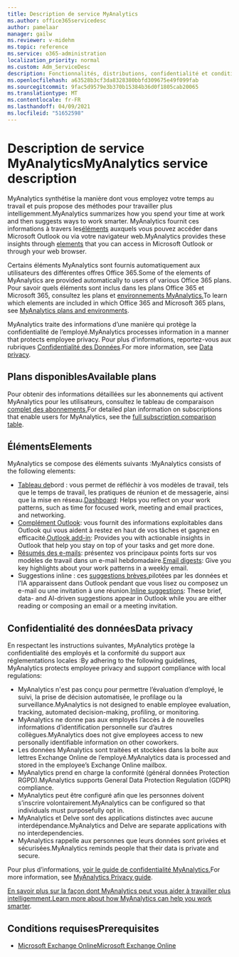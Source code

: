 ```yaml
---
title: Description de service MyAnalytics
ms.author: office365servicedesc
author: pamelaar
manager: gailw
ms.reviewer: v-midehm
ms.topic: reference
ms.service: o365-administration
localization_priority: normal
ms.custom: Adm_ServiceDesc
description: Fonctionnalités, distributions, confidentialité et conditions préalables de MyAnalytics
ms.openlocfilehash: a63528b3cf3da8328380bbfd309675e49f099fab
ms.sourcegitcommit: 9fac5d9579e3b370b15384b36d0f1805cab20065
ms.translationtype: MT
ms.contentlocale: fr-FR
ms.lasthandoff: 04/09/2021
ms.locfileid: "51652598"
---
```

# <a name="myanalytics-service-description"></a><span data-ttu-id="fd11a-103">Description de service MyAnalytics</span><span class="sxs-lookup"><span data-stu-id="fd11a-103">MyAnalytics service description</span></span>

<span data-ttu-id="fd11a-104">MyAnalytics synthétise la manière dont vous employez votre temps au travail et puis propose des méthodes pour travailler plus intelligemment.</span><span class="sxs-lookup"><span data-stu-id="fd11a-104">MyAnalytics summarizes how you spend your time at work and then suggests ways to work smarter.</span></span> <span data-ttu-id="fd11a-105">MyAnalytics fournit ces informations à travers les[éléments](#elements) auxquels vous pouvez accéder dans Microsoft Outlook ou via votre navigateur web.</span><span class="sxs-lookup"><span data-stu-id="fd11a-105">MyAnalytics provides these insights through [elements](#elements) that you can access in Microsoft Outlook or through your web browser.</span></span>

<span data-ttu-id="fd11a-106">Certains éléments MyAnalytics sont fournis automatiquement aux utilisateurs des différentes offres Office 365.</span><span class="sxs-lookup"><span data-stu-id="fd11a-106">Some of the elements of MyAnalytics are provided automatically to users of various Office 365 plans.</span></span> <span data-ttu-id="fd11a-107">Pour savoir quels éléments sont inclus dans les plans Office 365 et Microsoft 365, consultez les plans et [environnements MyAnalytics.](/workplace-analytics/myanalytics/overview/plans-environments)</span><span class="sxs-lookup"><span data-stu-id="fd11a-107">To learn which elements are included in which Office 365 and Microsoft 365 plans, see [MyAnalytics plans and environments](/workplace-analytics/myanalytics/overview/plans-environments).</span></span>  

<span data-ttu-id="fd11a-108">MyAnalytics traite des informations d’une manière qui protège la confidentialité de l’employé.</span><span class="sxs-lookup"><span data-stu-id="fd11a-108">MyAnalytics processes information in a manner that protects employee privacy.</span></span> <span data-ttu-id="fd11a-109">Pour plus d'informations, reportez-vous aux rubriques [ Confidentialité des Données](#data-privacy).</span><span class="sxs-lookup"><span data-stu-id="fd11a-109">For more information, see [Data privacy](#data-privacy).</span></span>

## <a name="available-plans"></a><span data-ttu-id="fd11a-110">Plans disponibles</span><span class="sxs-lookup"><span data-stu-id="fd11a-110">Available plans</span></span>

<span data-ttu-id="fd11a-111">Pour obtenir des informations détaillées sur les abonnements qui activent MyAnalytics pour les utilisateurs, consultez le tableau de comparaison [complet des abonnements.](https://go.microsoft.com/fwlink/?linkid=2139145)</span><span class="sxs-lookup"><span data-stu-id="fd11a-111">For detailed plan information on subscriptions that enable users for MyAnalytics, see the [full subscription comparison table](https://go.microsoft.com/fwlink/?linkid=2139145).</span></span>

## <a name="elements"></a><span data-ttu-id="fd11a-112">Éléments</span><span class="sxs-lookup"><span data-stu-id="fd11a-112">Elements</span></span>

<span data-ttu-id="fd11a-113">MyAnalytics se compose des éléments suivants :</span><span class="sxs-lookup"><span data-stu-id="fd11a-113">MyAnalytics consists of the following elements:</span></span>

* <span data-ttu-id="fd11a-114">[Tableau de](/workplace-analytics/myanalytics/use/dashboard-2)bord : vous permet de réfléchir à vos modèles de travail, tels que le temps de travail, les pratiques de réunion et de messagerie, ainsi que la mise en réseau.</span><span class="sxs-lookup"><span data-stu-id="fd11a-114">[Dashboard](/workplace-analytics/myanalytics/use/dashboard-2): Helps you reflect on your work patterns, such as time for focused work, meeting and email practices, and networking.</span></span>
* <span data-ttu-id="fd11a-115">[Complément Outlook](/workplace-analytics/myanalytics/use/add-in): vous fournit des informations exploitables dans Outlook qui vous aident à restez en haut de vos tâches et gagnez en efficacité.</span><span class="sxs-lookup"><span data-stu-id="fd11a-115">[Outlook add-in](/workplace-analytics/myanalytics/use/add-in): Provides you with actionable insights in Outlook that help you stay on top of your tasks and get more done.</span></span>
* <span data-ttu-id="fd11a-116">[Résumés des e-mails](/workplace-analytics/myanalytics/use/email-digest-2): présentez vos principaux points forts sur vos modèles de travail dans un e-mail hebdomadaire.</span><span class="sxs-lookup"><span data-stu-id="fd11a-116">[Email digests](/workplace-analytics/myanalytics/use/email-digest-2): Give you key highlights about your work patterns in a weekly email.</span></span>
* <span data-ttu-id="fd11a-117">Suggestions inline : ces [suggestions brèves,](/workplace-analytics/myanalytics/use/mya-notifications)pilotées par les données et l’IA apparaissent dans Outlook pendant que vous lisez ou composez un e-mail ou une invitation à une réunion.</span><span class="sxs-lookup"><span data-stu-id="fd11a-117">[Inline suggestions](/workplace-analytics/myanalytics/use/mya-notifications): These brief, data- and AI-driven suggestions appear in Outlook while you are either reading or composing an email or a meeting invitation.</span></span>

## <a name="data-privacy"></a><span data-ttu-id="fd11a-118">Confidentialité des données</span><span class="sxs-lookup"><span data-stu-id="fd11a-118">Data privacy</span></span>

<span data-ttu-id="fd11a-119">En respectant les instructions suivantes, MyAnalytics protège la confidentialité des employés et la conformité du support aux réglementations locales :</span><span class="sxs-lookup"><span data-stu-id="fd11a-119">By adhering to the following guidelines, MyAnalytics protects employee privacy and support compliance with local regulations:</span></span>

* <span data-ttu-id="fd11a-120">MyAnalytics n'est pas conçu pour permettre l’évaluation d’employé, le suivi, la prise de décision automatisée, le profilage ou la surveillance.</span><span class="sxs-lookup"><span data-stu-id="fd11a-120">MyAnalytics is not designed to enable employee evaluation, tracking, automated decision-making, profiling, or monitoring.</span></span>
* <span data-ttu-id="fd11a-121">MyAnalytics ne donne pas aux employés l’accès à de nouvelles informations d’identification personnelle sur d’autres collègues.</span><span class="sxs-lookup"><span data-stu-id="fd11a-121">MyAnalytics does not give employees access to new personally identifiable information on other coworkers.</span></span>
* <span data-ttu-id="fd11a-122">Les données MyAnalytics sont traitées et stockées dans la boîte aux lettres Exchange Online de l’employé.</span><span class="sxs-lookup"><span data-stu-id="fd11a-122">MyAnalytics data is processed and stored in the employee’s Exchange Online mailbox.</span></span>
* <span data-ttu-id="fd11a-123">MyAnalytics prend en charge la conformité (général données Protection RGPD).</span><span class="sxs-lookup"><span data-stu-id="fd11a-123">MyAnalytics supports General Data Protection Regulation (GDPR) compliance.</span></span>
* <span data-ttu-id="fd11a-124">MyAnalytics peut être configuré afin que les personnes doivent s’inscrire volontairement.</span><span class="sxs-lookup"><span data-stu-id="fd11a-124">MyAnalytics can be configured so that individuals must purposefully opt in.</span></span>
* <span data-ttu-id="fd11a-125">MyAnalytics et Delve sont des applications distinctes avec aucune interdépendance.</span><span class="sxs-lookup"><span data-stu-id="fd11a-125">MyAnalytics and Delve are separate applications with no interdependencies.</span></span>
* <span data-ttu-id="fd11a-126">MyAnalytics rappelle aux personnes que leurs données sont privées et sécurisées.</span><span class="sxs-lookup"><span data-stu-id="fd11a-126">MyAnalytics reminds people that their data is private and secure.</span></span>

<span data-ttu-id="fd11a-127">Pour plus d’informations, [voir le guide de confidentialité MyAnalytics.](/workplace-analytics/myanalytics/overview/privacy-guide)</span><span class="sxs-lookup"><span data-stu-id="fd11a-127">For more information, see [MyAnalytics Privacy guide](/workplace-analytics/myanalytics/overview/privacy-guide).</span></span>

<span data-ttu-id="fd11a-128">[En savoir plus sur la façon dont MyAnalytics peut vous aider à travailler plus intelligemment.](https://products.office.com/business/myanalytics-personal-analytics)</span><span class="sxs-lookup"><span data-stu-id="fd11a-128">[Learn more about how MyAnalytics can help you work smarter](https://products.office.com/business/myanalytics-personal-analytics).</span></span>

## <a name="prerequisites"></a><span data-ttu-id="fd11a-129">Conditions requises</span><span class="sxs-lookup"><span data-stu-id="fd11a-129">Prerequisites</span></span>

* [<span data-ttu-id="fd11a-130">Microsoft Exchange Online</span><span class="sxs-lookup"><span data-stu-id="fd11a-130">Microsoft Exchange Online</span></span>](./exchange-online-service-description/exchange-online-service-description.md)